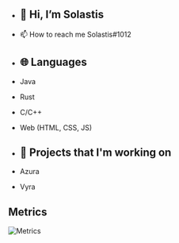 - ## 👋 Hi, I’m Solastis
- 📫 How to reach me Solastis#1012

- ## 🌐 Languages
- Java 
- Rust
- C/C++
- Web (HTML, CSS, JS) 

- ## 🔭 Projects that I'm working on
- Azura
- Vyra 

## Metrics
![Metrics](https://metrics.lecoq.io/Solastis?template=classic&config.timezone=Europe%2FBerlin)
